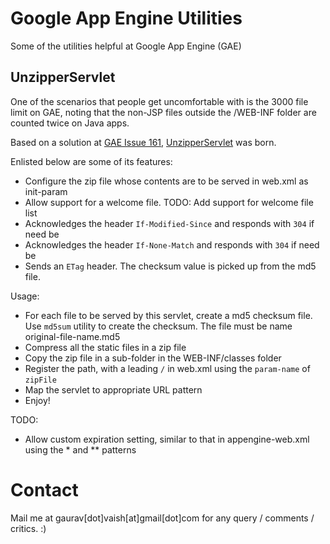 Google App Engine Utilities
===========================

Some of the utilities helpful at Google App Engine (GAE)

UnzipperServlet
---------------

One of the scenarios that people get uncomfortable with is
the 3000 file limit on GAE, noting that the non-JSP files
outside the /WEB-INF folder are counted twice on Java apps.

Based on a solution at [GAE Issue 161](http://code.google.com/p/googleappengine/issues/detail?id=161#c88), [UnzipperServlet](src/main/src/com/mastergaurav/gae/server/UnzippperServlet.java) was born.

Enlisted below are some of its features:

* Configure the zip file whose contents are to be served in web.xml as init-param
* Allow support for a welcome file. TODO: Add support for welcome file list
* Acknowledges the header `If-Modified-Since` and responds with `304` if need be
* Acknowledges the header `If-None-Match` and responds with `304` if need be
* Sends an `ETag` header. The checksum value is picked up from the md5 file.

Usage:

* For each file to be served by this servlet, create a md5 checksum file.
  Use `md5sum` utility to create the checksum. The file must be name
  original-file-name.md5
* Compress all the static files in a zip file
* Copy the zip file in a sub-folder in the WEB-INF/classes folder
* Register the path, with a leading `/` in web.xml using the `param-name` of `zipFile`
* Map the servlet to appropriate URL pattern
* Enjoy!


TODO:

* Allow custom expiration setting, similar to that in appengine-web.xml using
  the * and ** patterns


Contact
=======

Mail me at gaurav[dot]vaish[at]gmail[dot]com for any query / comments / critics. :)

